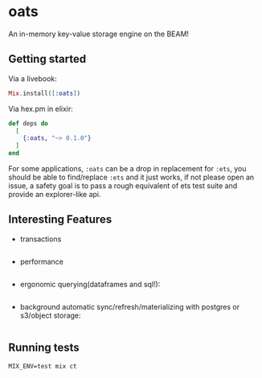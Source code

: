 # oats

An in-memory key-value storage engine on the BEAM!

## Getting started

Via a livebook:
```elixir
Mix.install([:oats])
```

Via hex.pm in elixir:
```elixir
def deps do
  [
    {:oats, "~> 0.1.0"}
  ]
end
```

For some applications, `:oats` can be a drop in replacement for `:ets`, you should be able to find/replace `:ets` and it just works, if not please open an issue, a safety goal is to pass a rough equivalent of ets test suite and provide an explorer-like api.

## Interesting Features
- transactions
```
```

- performance
```
```

- ergonomic querying(dataframes and sql!):
```
```

- background automatic sync/refresh/materializing with postgres or s3/object storage:
```
```

## Running tests

```
MIX_ENV=test mix ct
```
